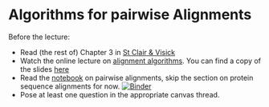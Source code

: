 # Algorithms for pairwise Alignments

Before the lecture:

* Read (the rest of) Chapter 3 in [St Clair & Visick](https://www.jblearning.com/catalog/productdetails/9781284033700/)
* Watch the online lecture on [alignment algorithms](https://youtu.be/ACgY8zI0utk). You can find a copy of the slides [here](slides/Algorithms_for_sequence_alignments.pdf)
* Read the [notebook](https://mybinder.org/v2/gh/statisticalbiotechnology/bb2441/master?filepath=pairwise%2Fpairwise.ipynb
) on pairwise alignments, skip the section on protein sequence alignments for now.
[![Binder](https://mybinder.org/badge_logo.svg)](https://mybinder.org/v2/gh/statisticalbiotechnology/bb2441/master?filepath=pairwise%2Fpairwise.ipynb)
* Pose at least one question in the appropriate canvas thread.
